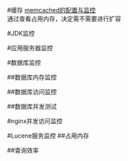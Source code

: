 #缓存
[memcached的配置与监控](https://github.com/arthinking/my-document/blob/master/memcached/Memcached%E9%85%8D%E7%BD%AE%E4%BD%BF%E7%94%A8%E4%B8%8E%E7%9B%91%E6%8E%A7.md "memcached的配置与监控")    
通过查看占用内存，决定需不需要进行扩容

#JDK监控

#应用服务器监控

#数据库监控

##数据库内存监控

##数据库访问监控

##数据库并发测试

#nginx并发访问监控

#Lucene服务监控
##占用内存

##查询效率
